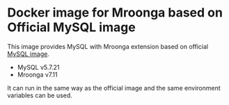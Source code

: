 # Docker image for Mroonga based on Official MySQL image

This image provides MySQL with Mroonga extension based on
official [MySQL image](https://hub.docker.com/_/mysql/).

* MySQL v5.7.21
* Mroonga v7.11

It can run in the same way as the official image and the same environment
variables can be used.
